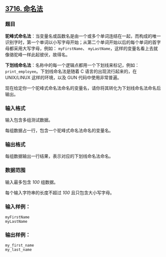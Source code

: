 ## [3716. 命名法](https://www.acwing.com/problem/content/3719/)

### 题目

**驼峰式命名法**：当变量名或函数名是由一个或多个单词连结在一起，而构成的唯一识别字时，第一个单词以小写字母开始；从第二个单词开始以后的每个单词的首字母都采用大写字母，例如： `myFirstName`、 `myLastName`，这样的变量名看上去就像骆驼峰一样此起彼伏，故得名。

**下划线命名法**：名称中的每一个逻辑点都用一个下划线来标记，例如： `print_employee`。下划线命名法是随着 C 语言的出现流行起来的，在 UNIX/LINUX 这样的环境，以及 GUN 代码中使用非常普遍。

现在给定你一个驼峰式命名法命名的变量名，请你将其转化为下划线命名法命名后输出。

### 输入格式

输入包含多组测试数据。

每组数据占一行，包含一个驼峰式命名法命名的变量名。

### 输出格式

每组数据输出一行结果，表示对应的下划线命名法命名。

### 数据范围

输入最多包含 *100* 组数据。

每个输入字符串的长度不超过 *100* 且只包含大小写字母。

### 输入样例：

```
myFirstName
myLastName
```

### 输出样例：

```
my_first_name
my_last_name
```

